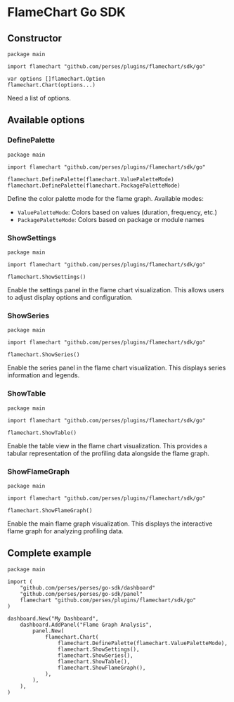 # FlameChart Go SDK

## Constructor

```golang
package main

import flamechart "github.com/perses/plugins/flamechart/sdk/go"

var options []flamechart.Option
flamechart.Chart(options...)
```

Need a list of options.

## Available options

### DefinePalette

```golang
package main

import flamechart "github.com/perses/plugins/flamechart/sdk/go"

flamechart.DefinePalette(flamechart.ValuePaletteMode)
flamechart.DefinePalette(flamechart.PackagePaletteMode)
```

Define the color palette mode for the flame graph. Available modes:
- `ValuePaletteMode`: Colors based on values (duration, frequency, etc.)
- `PackagePaletteMode`: Colors based on package or module names

### ShowSettings

```golang
package main

import flamechart "github.com/perses/plugins/flamechart/sdk/go"

flamechart.ShowSettings()
```

Enable the settings panel in the flame chart visualization. This allows users to adjust display options and configuration.

### ShowSeries

```golang
package main

import flamechart "github.com/perses/plugins/flamechart/sdk/go"

flamechart.ShowSeries()
```

Enable the series panel in the flame chart visualization. This displays series information and legends.

### ShowTable

```golang
package main

import flamechart "github.com/perses/plugins/flamechart/sdk/go"

flamechart.ShowTable()
```

Enable the table view in the flame chart visualization. This provides a tabular representation of the profiling data alongside the flame graph.

### ShowFlameGraph

```golang
package main

import flamechart "github.com/perses/plugins/flamechart/sdk/go"

flamechart.ShowFlameGraph()
```

Enable the main flame graph visualization. This displays the interactive flame graph for analyzing profiling data.

## Complete example

```golang
package main

import (
    "github.com/perses/perses/go-sdk/dashboard"
    "github.com/perses/perses/go-sdk/panel"
    flamechart "github.com/perses/plugins/flamechart/sdk/go"
)

dashboard.New("My Dashboard",
    dashboard.AddPanel("Flame Graph Analysis",
        panel.New(
            flamechart.Chart(
                flamechart.DefinePalette(flamechart.ValuePaletteMode),
                flamechart.ShowSettings(),
                flamechart.ShowSeries(),
                flamechart.ShowTable(),
                flamechart.ShowFlameGraph(),
            ),
        ),
    ),
)
```